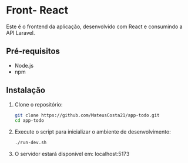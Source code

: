 # Front- React

Este é o frontend da aplicação, desenvolvido com React e consumindo a API Laravel.

## Pré-requisitos

- Node.js
- npm 

## Instalação

1. Clone o repositório:

   ```bash
   git clone https://github.com/MateusCosta21/app-todo.git
   cd app-todo

2. Execute o script para inicializar o ambiente de desenvolvimento:
      ```bash
      ./run-dev.sh

3. O servidor estará disponível em: localhost:5173



